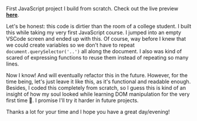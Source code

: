 First JavaScript project I build from scratch. Check out the live preview [**here**](https://alpalma95.github.io/rockPaperScissors/).

Let's be honest: this code is dirtier than the room of a college student. I built this while taking my very first JavaScript course. I jumped into an empty VSCode screen and ended up with this. Of course, way before I knew that we could create variables so we don't have to repeat `document.querySelector('..')` all along the document. I also was kind of scared of expressing functions to reuse them instead of repeating so many lines.

Now I know! And will eventually refactor this in the future. However, for the time being, let's just leave it like this, as it's functional and readable enough. Besides, I coded this completely from scratch, so I guess this is kind of an insight of how my soul looked while learning DOM manipulation for the very first time 🤣. I promise I'll try it harder in future projects.

Thanks a lot for your time and I hope you have a great day/evening!
